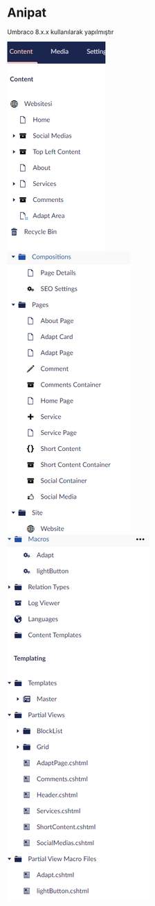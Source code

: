 # Anipat
 Umbraco 8.x.x kullanılarak yapılmıştır
 
 ![enter image description here](https://raw.githubusercontent.com/erkinakdeniz/Anipat/main/readme/anipat_1.png)
![enter image description here](https://raw.githubusercontent.com/erkinakdeniz/Anipat/main/readme/anipat_2.png)
![enter image description here](https://raw.githubusercontent.com/erkinakdeniz/Anipat/main/readme/anipat_3.png)

